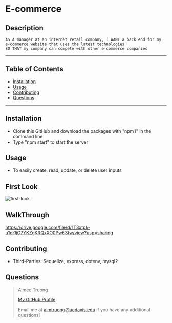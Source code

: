 # E-commerce


## Description
    AS A manager at an internet retail company, I WANT a back end for my e-commerce website that uses the latest technologies
    SO THAT my company can compete with other e-commerce companies

---

## Table of Contents
- [Installation](#installation)
- [Usage](#usage)
- [Contributing](#contributing)
- [Questions](#questions)

---

## Installation
- Clone this GitHub and download the packages with "npm i" in the command line
- Type "npm start" to start the server


## Usage
- To easily create, read, update, or delete user inputs

## First Look
![first-look](https://user-images.githubusercontent.com/95596045/160262328-5cf92bc1-73b1-4363-9183-9ca8af0f5002.JPG)

## WalkThrough
https://drive.google.com/file/d/1T3xtpk-u1dr1jG7YKZgKRQxXO0Pw63tw/view?usp=sharing


## Contributing
- Third-Parties: Sequelize, express, dotenv, mysql2


## Questions
>Aimee Truong
>
>[My GitHub Profile](https://github.com/aimtruong)
>
>Email me at aimtruong@ucdavis.edu if you have any additional questions!

    
